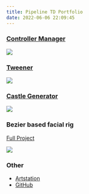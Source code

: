 ```yaml
---
title: Pipeline TD Portfolio
date: 2022-06-06 22:09:45
---
```


### [Controller Manager](https://github.com/n795113/controller-manager)
![](https://user-images.githubusercontent.com/23650308/172152977-ef9a6a5f-8b41-473c-871e-4180a6acf4ab.gif)

### [Tweener](https://github.com/n795113/tweener)
![](https://user-images.githubusercontent.com/23650308/172175600-ec0a9371-6d67-469c-af6a-84016f3c477b.gif)

### [Castle Generator](https://github.com/n795113/mel-castle-creator)
![](https://user-images.githubusercontent.com/23650308/172132439-9f8df203-e568-4feb-8f53-a975d4f035b7.gif)

### Bezier based facial rig
[Full Project](https://mixcode.tv/disney-junior-ident-series-2019)

![](https://cdnb.artstation.com/p/assets/images/images/015/596/623/original/light-fish-chen-flexible-face-combine.gif?1589187556)

### Other
- [Artstation](https://www.artstation.com/lightfishchen)
- [GitHub](https://github.com/n795113?tab=repositories&q=maya)
